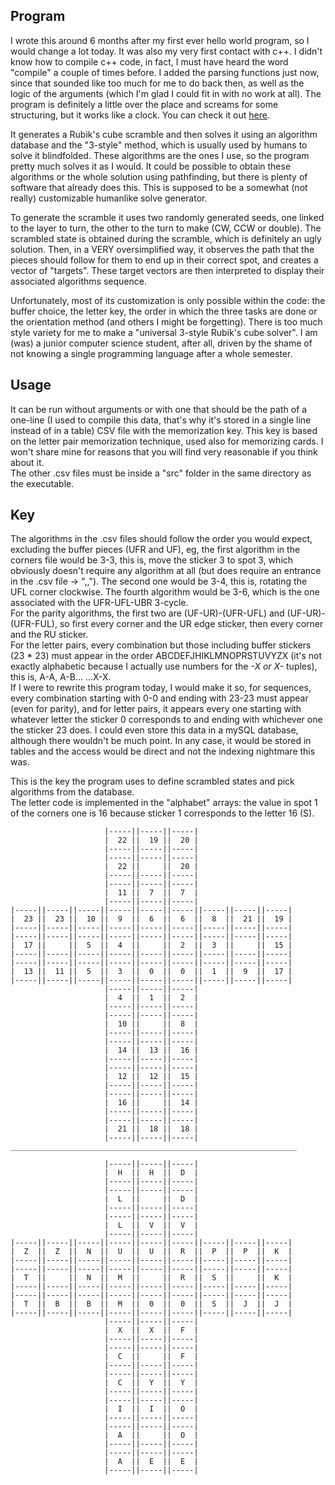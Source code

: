 ## Program

I wrote this around 6 months after my first ever hello world program, so I would change a lot today. It was also my very first contact with c++. I didn't know how to compile c++ code, in fact, I must have heard the word "compile" a couple of times before.
I added the parsing functions just now, since that sounded like too much for me to do back then, as well as the logic of the arguments (which I'm glad I could fit in with no work at all).
The program is definitely a little over the place and screams for some structuring, but it works like a clock. You can check it out [here](https://alg.cubing.net/).

It generates a Rubik's cube scramble and then solves it using an algorithm database and the "3-style" method, which is usually used by humans to solve it blindfolded. These algorithms are the ones I use, so the program pretty much solves it as I would. It could be possible to obtain these algorithms or the whole solution using pathfinding, but there is plenty of software that already does this. This is supposed to be a somewhat (not really) customizable humanlike solve generator.

To generate the scramble it uses two randomly generated seeds, one linked to the layer to turn, the other to the turn to make (CW, CCW or double). The scrambled state is obtained during the scramble, which is definitely an ugly solution.
Then, in a VERY oversimplified way, it observes the path that the pieces should follow for them to end up in their correct spot, and creates a vector of "targets". These target vectors are then interpreted to display their associated algorithms sequence.

Unfortunately, most of its customization is only possible within the code: the buffer choice, the letter key, the order in which the three tasks are done or the orientation method (and others I might be forgetting). There is too much style variety for me to make a "universal 3-style Rubik's cube solver". I am (was) a junior computer science student, after all, driven by the shame of not knowing a single programming language after a whole semester.

## Usage

It can be run without arguments or with one that should be the path of a one-line (I used to compile this data, that's why it's stored in a single line instead of in a table) CSV file with the memorization key. This key is based on the letter pair memorization technique, used also for memorizing cards. I won't share mine for reasons that you will find very reasonable if you think about it.  
The other .csv files must be inside a "src" folder in the same directory as the executable.

## Key

The algorithms in the .csv files should follow the order you would expect, excluding the buffer pieces (UFR and UF), eg, the first algorithm in the corners file would be 3-3, this is, move the sticker 3 to spot 3, which obviously doesn't require any algorithm at all (but does require an entrance in the .csv file -> ",,"). The second one would be 3-4, this is, rotating the UFL corner clockwise. The fourth algorithm would be 3-6, which is the one associated with the UFR-UFL-UBR 3-cycle.  
For the parity algorithms, the first two are (UF-UR)-(UFR-UFL) and (UF-UR)-(UFR-FUL), so first every corner and the UR edge sticker, then every corner and the RU sticker.  
For the letter pairs, every combination but those including buffer stickers (23 * 23) must appear in the order ABCDEFJHIKLMNOPRSTUVYZX (it's not exactly alphabetic because I actually use numbers for the *-X or X-* tuples), this is, A-A, A-B... ...X-X.  
If I were to rewrite this program today, I would make it so, for sequences, every combination starting with 0-0 and ending with 23-23 must appear (even for parity), and for letter pairs, it appears every one starting with whatever letter the sticker 0 corresponds to and ending with whichever one the sticker 23 does. I could even store this data in a mySQL database, although there wouldn't be much point. In any case, it would be stored in tables and the access would be direct and not the indexing nightmare this was.

This is the key the program uses to define scrambled states and pick algorithms from the database.    
The letter code is implemented in the "alphabet" arrays: the value in spot 1 of the corners one is 16 because sticker 1 corresponds to the letter 16 (S).

                         |-----||-----||-----|
                         |  22 ||  19 ||  20 |
                         |-----||-----||-----|
                         |-----||-----||-----|
                         |  22 ||     ||  20 |
                         |-----||-----||-----|
                         |-----||-----||-----|
                         |  11 ||  7  ||  7  |
                         |-----||-----||-----|
    |-----||-----||-----||-----||-----||-----||-----||-----||-----|
    |  23 ||  23 ||  10 ||  9  ||  6  ||  6  ||  8  ||  21 ||  19 |
    |-----||-----||-----||-----||-----||-----||-----||-----||-----|
    |-----||-----||-----||-----||-----||-----||-----||-----||-----|
    |  17 ||     ||  5  ||  4  ||     ||  2  ||  3  ||     ||  15 |
    |-----||-----||-----||-----||-----||-----||-----||-----||-----|
    |-----||-----||-----||-----||-----||-----||-----||-----||-----|
    |  13 ||  11 ||  5  ||  3  ||  0  ||  0  ||  1  ||  9  ||  17 |
    |-----||-----||-----||-----||-----||-----||-----||-----||-----|
                         |-----||-----||-----|
                         |  4  ||  1  ||  2  |
                         |-----||-----||-----|
                         |-----||-----||-----|
                         |  10 ||     ||  8  |
                         |-----||-----||-----|
                         |-----||-----||-----|
                         |  14 ||  13 ||  16 |
                         |-----||-----||-----|
                         |-----||-----||-----|
                         |  12 ||  12 ||  15 |
                         |-----||-----||-----|
                         |-----||-----||-----|
                         |  16 ||     ||  14 |
                         |-----||-----||-----|
                         |-----||-----||-----|
                         |  21 ||  18 ||  18 |
                         |-----||-----||-----|
    ________________________________________________________________

                         |-----||-----||-----|
                         |  H  ||  H  ||  D  |
                         |-----||-----||-----|
                         |-----||-----||-----|
                         |  L  ||     ||  D  |
                         |-----||-----||-----|
                         |-----||-----||-----|
                         |  L  ||  V  ||  V  |
                         |-----||-----||-----|
    |-----||-----||-----||-----||-----||-----||-----||-----||-----|
    |  Z  ||  Z  ||  N  ||  U  ||  U  ||  R  ||  P  ||  P  ||  K  |
    |-----||-----||-----||-----||-----||-----||-----||-----||-----|
    |-----||-----||-----||-----||-----||-----||-----||-----||-----|
    |  T  ||     ||  N  ||  M  ||     ||  R  ||  S  ||     ||  K  |
    |-----||-----||-----||-----||-----||-----||-----||-----||-----|
    |-----||-----||-----||-----||-----||-----||-----||-----||-----|
    |  T  ||  B  ||  B  ||  M  ||  0  ||  0  ||  S  ||  J  ||  J  |
    |-----||-----||-----||-----||-----||-----||-----||-----||-----|
                         |-----||-----||-----|
                         |  X  ||  X  ||  F  |
                         |-----||-----||-----|
                         |-----||-----||-----|
                         |  C  ||     ||  F  |
                         |-----||-----||-----|
                         |-----||-----||-----|
                         |  C  ||  Y  ||  Y  |
                         |-----||-----||-----|
                         |-----||-----||-----|
                         |  I  ||  I  ||  O  |
                         |-----||-----||-----|
                         |-----||-----||-----|
                         |  A  ||     ||  O  |
                         |-----||-----||-----|
                         |-----||-----||-----|
                         |  A  ||  E  ||  E  |
                         |-----||-----||-----|
                         
